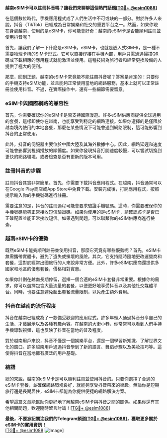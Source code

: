 **越南eSIM卡可以註冊抖音嗎？讓我們來聊聊這個熱門話題[[TG💪+ @esim1088](https://t.me/s/esim1088)]**

在這個數位時代，手機應用程式成了人們生活中不可或缺的一部分。對於許多人來說，抖音（TikTok）已經成為日常娛樂和社交的重要平台之一。然而，如果你現在身處越南，使用的是eSIM卡，你可能會好奇：越南的eSIM卡是否能順利註冊並使用抖音呢？

首先，讓我們了解一下什麼是eSIM卡。eSIM卡，也就是嵌入式SIM卡，是一種不需要物理卡槽的SIM卡形式。它可以直接焊接在手機內部，用戶只需通過掃描QR碼或下載相應的應用程式就能激活並使用。這種技術為旅行者和經常更換設備的人提供了極大的便利。

那麼，回到正題，越南的eSIM卡究竟能不能註冊抖音呢？答案是肯定的！只要你的手機支持eSIM功能，並且能夠正常使用當地的網路服務，基本上就可以正常註冊並使用抖音。不過，在實際操作中，還有一些細節需要留意。

### **eSIM卡與國際網路的兼容性**

首先，你需要確認你的eSIM卡是否支持國際漫遊。許多eSIM供應商提供全球通用的套餐，這樣即使你在越南，也能享受到穩定的網路連接。如果你選擇的是僅限於越南境內使用的本地套餐，那麼在某些情況下可能會遇到網路限制，這可能影響到抖音的正常使用。

此外，抖音的伺服器主要位於中國大陸及其海外數據中心。因此，網路延遲和速度可能會影響到視頻播放的順暢度。如果你發現抖音打開速度較慢，可以嘗試切換到更快的網路環境，或者檢查是否有更新的版本可用。

### **註冊抖音的步驟**

註冊抖音其實非常簡單。首先，你需要下載抖音應用程式。在越南，抖音通常可以在Google Play商店或App Store中免費下載。安裝完成後，打開應用程式，按照提示輸入你的手機號碼進行註冊。

需要注意的是，抖音的註冊過程可能會要求驗證手機號碼。這時，你需要確保你的手機號碼能夠正常接收短信驗證碼。如果你使用的是eSIM卡，請確認該卡是否已正確配置並能正常接收短信。如果遇到問題，可以聯繫你的eSIM供應商進行檢查。

### **越南eSIM卡的優勢**

既然eSIM卡能夠順利註冊並使用抖音，那麼它究竟有哪些優勢呢？首先，eSIM卡無需攜帶實體卡，避免了遺失或損壞的風險。其次，它支持隨時隨地更改運營商和套餐，這對於經常出國旅行的人來說非常方便。此外，許多eSIM供應商還提供多國家和地區的優惠套餐，價格相對實惠。

如果你計劃在越南長期停留，選擇一個合適的eSIM卡套餐非常重要。根據你的需求，你可以選擇包含大量流量的套餐，以便更好地享受抖音以及其他社交媒體平台。同時，也要注意避免超出套餐流量限制，以免產生額外費用。

### **抖音在越南的流行程度**

抖音在越南已經成為了一款備受歡迎的應用程式。許多年輕人通過抖音分享自己的生活、才藝展示以及各種有趣內容。在越南的大街小巷，你常常可以看到人們手持手機錄製視頻，這也反映了抖音在當地的普及程度。

對於越南用戶來說，抖音不僅是一個娛樂平台，還是一個學習新知識、了解世界文化的窗口。許多越南用戶通過抖音學到了新的語言、舞蹈步驟以及美妝技巧等。這使得抖音在當地擁有廣泛的用戶基礎。

### **結語**

總的來說，越南的eSIM卡是可以順利註冊並使用抖音的。只要你選擇了合適的eSIM卡套餐，並確保網路環境良好，就能夠享受抖音帶來的樂趣。無論你是短期旅行還是長期居住，eSIM卡都能為你提供便捷的網路解決方案。

希望這篇文章能幫助你更好地了解越南eSIM卡與抖音之間的關係。如果你還有其他相關問題，歡迎隨時留言討論！[[TG💪+ @esim1088](https://t.me/s/esim1088)]

**最後，不要忘記關注我們的Telegram頻道[[TG💪+ @esim1088](https://t.me/s/esim1088)]，獲取更多關於eSIM卡的實用資訊！**  
[[TG💪+ @esim1088](https://t.me/s/esim1088) ![Image](https://i.postimg.cc/4NQfJmqS/Snipaste-2025-05-13-00-14-12.png)]